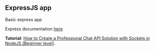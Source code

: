 ## ExpressJS app

Basic express app

Express documentation [here](https://expressjs.com/)

**Tutorial**: [How to Create a Professional Chat API Solution with Sockets in NodeJS [Beginner level]](https://www.freecodecamp.org/news/create-a-professional-node-express/).
